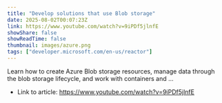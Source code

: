 ```yaml
---
title: "Develop solutions that use Blob storage"
date: 2025-08-02T00:07:23Z
link: https://www.youtube.com/watch?v=9iPDf5jlnfE
showShare: false
showReadTime: false
thumbnail: images/azure.png
tags: ["developer.microsoft.com/en-us/reactor"]
---
```

Learn how to create Azure Blob storage resources, manage data through the blob storage lifecycle, and work with containers and ...

- Link to article: https://www.youtube.com/watch?v=9iPDf5jlnfE